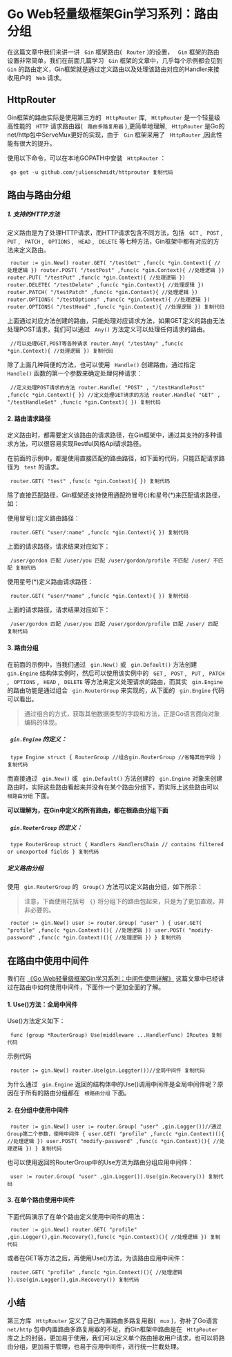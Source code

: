 # Go Web轻量级框架Gin学习系列：路由分组 #

在这篇文章中我们来讲一讲 ` Gin` 框架路由( ` Router` )的设置， ` Gin` 框架的路由设置非常简单，我们在前面几篇学习 ` Gin` 框架的文章中，几乎每个示例都会见到 ` Gin` 的路由定义，Gin框架就是通过定义路由以及处理该路由对应的Handler来接收用户的 ` Web` 请求。

## HttpRouter ##

Gin框架的路由实际是使用第三方的 ` HttpRouter` 库, ` HttpRouter` 是一个轻量级高性能的 ` HTTP` 请求路由器( ` 路由多路复用器` ),更简单地理解, ` HttpRouter` 是Go的net/http包中ServeMux更好的实现，由于 ` Gin` 框架采用了 ` HttpRouter` ,因此性能有很大的提升。

使用以下命令，可以在本地GOPATH中安装 ` HttpRouter` ：

` go get -u github.com/julienschmidt/httprouter 复制代码`

## 路由与路由分组 ##

##### 1. 支持的HTTP方法 #####

定义路由是为了处理HTTP请求，而HTTP请求包含不同方法，包括 ` GET` , ` POST` , ` PUT` , ` PATCH` , ` OPTIONS` , ` HEAD` , ` DELETE` 等七种方法，Gin框架中都有对应的方法来定义路由。

` router := gin.New() router.GET( "/testGet" ,func(c *gin.Context){ //处理逻辑 }) router.POST( "/testPost" ,func(c *gin.Context){ //处理逻辑 }) router.PUT( "/testPut" ,func(c *gin.Context){ //处理逻辑 }) router.DELETE( "/testDelete" ,func(c *gin.Context){ //处理逻辑 }) router.PATCH( "/testPatch" ,func(c *gin.Context){ //处理逻辑 }) router.OPTIONS( "/testOptions" ,func(c *gin.Context){ //处理逻辑 }) router.OPTIONS( "/testHead" ,func(c *gin.Context){ //处理逻辑 }) 复制代码`

上面通过对应方法创建的路由，只能处理对应请求方法，如果GET定义的路由无法处理POST请求，我们可以通过 ` Any()` 方法定义可以处理任何请求的路由。

` //可以处理GET,POST等各种请求 router.Any( "/testAny" ,func(c *gin.Context){ //处理逻辑 }) 复制代码`

除了上面几种简便的方法，也可以使用 ` Handle()` 创建路由，通过指定 ` Handle()` 函数的第一个参数来确定处理何种请求：

` //定义处理POST请求的方法 router.Handle( "POST" , "/testHandlePost" ,func(c *gin.Context){ }) //定义处理GET请求的方法 router.Handle( "GET" , "/testHandleGet" ,func(c *gin.Context){ }) 复制代码`

#### 2. 路由请求路径 ####

定义路由时，都需要定义该路由的请求路径，在Gin框架中，通过其支持的多种请求方法，可以很容易实现Restful风格Api请求路径。

在前面的示例中，都是使用直接匹配的路由路径，如下面的代码，只能匹配请求路径为 ` test` 的请求。

` router.GET( "test" ,func(c *gin.Context){ }) 复制代码`

除了直接匹配路径，Gin框架还支持使用通配符冒号(:)和星号(*)来匹配请求路径，如：

使用冒号(:)定义路由路径：

` router.GET( "user/:name" ,func(c *gin.Context){ }) 复制代码`

上面的请求路径，请求结果对应如下：

` /user/gordon 匹配 /user/you 匹配 /user/gordon/profile 不匹配 /user/ 不匹配 复制代码`

使用星号(*)定义路由请求路径：

` router.GET( "user/*name" ,func(c *gin.Context){ }) 复制代码`

上面的请求路径，请求结果对应如下：

` /user/gordon 匹配 /user/you 匹配 /user/gordon/profile 匹配 /user/ 匹配 复制代码`

#### 3. 路由分组 ####

在前面的示例中，当我们通过 ` gin.New()` 或 ` gin.Default()` 方法创建 ` gin.Engine` 结构体实例时，然后可以使用该实例中的 ` GET` , ` POST` , ` PUT` , ` PATCH` , ` OPTIONS` , ` HEAD` , ` DELETE` 等方法来定义处理请求的路由，而其实 ` gin.Engine` 的路由功能是通过组合 ` gin.RouterGroup` 来实现的，从下面的 ` gin.Engine` 代码可以看出。

> 
> 
> 
> 通过组合的方式，获取其他数据类型的字段和方法，正是Go语言面向对象编码的体现。
> 
> 

##### ` gin.Engine` 的定义： #####

` type Engine struct { RouterGroup //组合gin.RouterGroup //省略其他字段 } 复制代码`

而直接通过 ` gin.New()` 或 ` gin.Default()` 方法创建的 ` gin.Engine` 对象来创建路由时，实际这些路由看起来并没有在某个路由分组下，而实际上这些路由可以 ` 根路由分组` 下面。

**可以理解为，在Gin中定义的所有路由，都在根路由分组下面**

##### ` gin.RouterGroup` 的定义： #####

` type RouterGroup struct { Handlers HandlersChain // contains filtered or unexported fields } 复制代码`

##### 定义路由分组 #####

使用 ` gin.RouterGroup` 的 ` Group()` 方法可以定义路由分组，如下所示：

> 
> 
> 
> 注意，下面使用花括号 ` {}` 将分组下的路由包起来，只是为了更加直观，并非必要的。
> 
> 

` router := gin.New() user := router.Group( "user" ) { user.GET( "profile" ,func(c *gin.Context)(){ //处理逻辑 }) user.POST( "modify-password" ,func(c *gin.Context)(){ //处理逻辑 }) } 复制代码`

## 在路由中使用中间件 ##

我们在 [《Go Web轻量级框架Gin学习系列：中间件使用详解》]( https://juejin.im/post/5cc2826bf265da03b2043639 ) 这篇文章中已经讲过在路由中如何使用中间件，下面作一个更加全面的了解。

#### 1. Use()方法：全局中间件 ####

Use()方法定义如下：

` func (group *RouterGroup) Use(middleware ...HandlerFunc) IRoutes 复制代码`

示例代码

` router := gin.New() router.Use(gin.Loggter())//全局中间件 复制代码`

为什么通过 ` gin.Engine` 返回的结构体中的Use()调用中间件是全局中间件呢？原因在于所有的路由分组都在 ` 根路由分组` 下面。

#### 2. 在分组中使用中间件 ####

` router := gin.New() user := router.Group( "user" ,gin.Logger())//通过Group第二个参数，使用中间件 { user.GET( "profile" ,func(c *gin.Context)(){ //处理逻辑 }) user.POST( "modify-password" ,func(c *gin.Context)(){ //处理逻辑 }) } 复制代码`

也可以使用返回的RouterGroup中的Use方法为路由分组应用中间件：

` user := router.Group( "user" ,gin.Logger()).Use(gin.Recovery()) 复制代码`

#### 3. 在单个路由使用中间件 ####

下面代码演示了在单个路由定义使用中间件的用法：

` router := gin.New() router.GET( "profile" ,gin.Logger(),gin.Recovery(),func(c *gin.Context)(){ //处理逻辑 }) 复制代码`

或者在GET等方法之后，再使用Use()方法，为该路由应用中间件：

` router.GET( "profile" ,func(c *gin.Context)(){ //处理逻辑 }).Use(gin.Logger(),gin.Recovery()) 复制代码`

## 小结 ##

第三方库 ` HttpRouter` 定义了自己内置路由多路复用器( ` mux` )，弥补了Go语言 ` net/http` 包中内置路由多路复用器的不足，而Gin框架中路由是在 ` HttpRouter` 库之上的封装，更加易于使用，我们可以定义单个路由接收用户请求，也可以将路由分组，更加易于管理，也易于应用中间件，进行统一拦截处理。